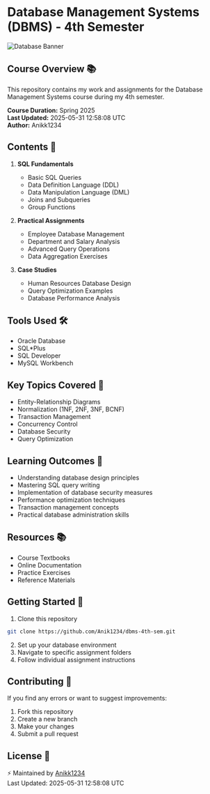 # Database Management Systems (DBMS) - 4th Semester

![Database Banner](https://example.com/your-banner-image.png)

## Course Overview 📚

This repository contains my work and assignments for the Database Management Systems course during my 4th semester.

**Course Duration:** Spring 2025  
**Last Updated:** 2025-05-31 12:58:08 UTC  
**Author:** Anikk1234

## Contents 📂

1. **SQL Fundamentals**
   - Basic SQL Queries
   - Data Definition Language (DDL)
   - Data Manipulation Language (DML)
   - Joins and Subqueries
   - Group Functions

2. **Practical Assignments**
   - Employee Database Management
   - Department and Salary Analysis
   - Advanced Query Operations
   - Data Aggregation Exercises

3. **Case Studies**
   - Human Resources Database Design
   - Query Optimization Examples
   - Database Performance Analysis

## Tools Used 🛠️

- Oracle Database
- SQL*Plus
- SQL Developer
- MySQL Workbench

## Key Topics Covered 📑

- Entity-Relationship Diagrams
- Normalization (1NF, 2NF, 3NF, BCNF)
- Transaction Management
- Concurrency Control
- Database Security
- Query Optimization

## Learning Outcomes 🎯

- Understanding database design principles
- Mastering SQL query writing
- Implementation of database security measures
- Performance optimization techniques
- Transaction management concepts
- Practical database administration skills

## Resources 📚

- Course Textbooks
- Online Documentation
- Practice Exercises
- Reference Materials

## Getting Started 🚀

1. Clone this repository
```bash
git clone https://github.com/Anik1234/dbms-4th-sem.git
```

2. Set up your database environment
3. Navigate to specific assignment folders
4. Follow individual assignment instructions

## Contributing 🤝

If you find any errors or want to suggest improvements:

1. Fork this repository
2. Create a new branch
3. Make your changes
4. Submit a pull request

## License 📝

⚡️ Maintained by [Anikk1234](https://github.com/Anikk1234)  
Last Updated: 2025-05-31 12:58:08 UTC
